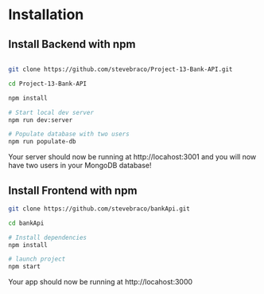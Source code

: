 # Installation

## Install Backend with npm

```bash

git clone https://github.com/stevebraco/Project-13-Bank-API.git

cd Project-13-Bank-API

npm install

# Start local dev server
npm run dev:server

# Populate database with two users
npm run populate-db
```

Your server should now be running at http://locahost:3001 and you will now have two users in your MongoDB database!

## Install Frontend with npm

```bash
git clone https://github.com/stevebraco/bankApi.git

cd bankApi

# Install dependencies
npm install

# launch project
npm start
```

Your app should now be running at http://locahost:3000
